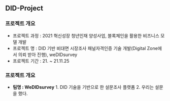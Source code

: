 ## DID-Project

### 프로젝트 개요

- 프로젝트 과정 : 2021 혁신성장 청년인재 양성사업, 블록체인을 활용한 비즈니스 모델 개발
- 프로젝트 명 : DID 기반 비대면 시장조사 패널자격인증 기술 개발(Digital Zone에서 의뢰 받아 진행), weDIDsurvey
- 프로젝트 기간 : 21. ~ 21.11.25

### 프로젝트 개요

- **팀명 : WeDIDsurvey**  1. DID 기술을 기반으로 한 설문조사 플랫폼 2. 우리는 설문을 했다.

